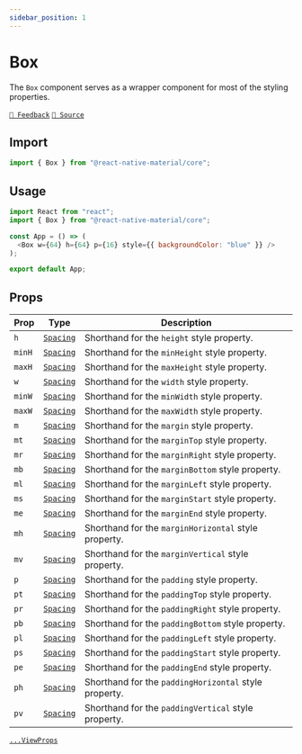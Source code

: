 ```yaml
---
sidebar_position: 1
---
```


# Box

The `Box` component serves as a wrapper component for most of the styling properties.

[`💬 Feedback`](https://github.com/yamankatby/react-native-flex-layout/labels/box)
[`🌱 Source`](https://github.com/yamankatby/react-native-flex-layout/blob/main/src/Box.tsx)

## Import

```js
import { Box } from "@react-native-material/core";
```

## Usage

```js with-preview
import React from "react";
import { Box } from "@react-native-material/core";

const App = () => (
  <Box w={64} h={64} p={16} style={{ backgroundColor: "blue" }} />
);

export default App;
```

## Props

| Prop   | Type                         | Description                                           |
|--------|------------------------------|-------------------------------------------------------|
| `h`    | [`Spacing`](/guides/spacing) | Shorthand for the `height` style property.            |
| `minH` | [`Spacing`](/guides/spacing) | Shorthand for the `minHeight` style property.         |
| `maxH` | [`Spacing`](/guides/spacing) | Shorthand for the `maxHeight` style property.         |
| `w`    | [`Spacing`](/guides/spacing) | Shorthand for the `width` style property.             |
| `minW` | [`Spacing`](/guides/spacing) | Shorthand for the `minWidth` style property.          |
| `maxW` | [`Spacing`](/guides/spacing) | Shorthand for the `maxWidth` style property.          |
| `m`    | [`Spacing`](/guides/spacing) | Shorthand for the `margin` style property.            |
| `mt`   | [`Spacing`](/guides/spacing) | Shorthand for the `marginTop` style property.         |
| `mr`   | [`Spacing`](/guides/spacing) | Shorthand for the `marginRight` style property.       |
| `mb`   | [`Spacing`](/guides/spacing) | Shorthand for the `marginBottom` style property.      |
| `ml`   | [`Spacing`](/guides/spacing) | Shorthand for the `marginLeft` style property.        |
| `ms`   | [`Spacing`](/guides/spacing) | Shorthand for the `marginStart` style property.       |
| `me`   | [`Spacing`](/guides/spacing) | Shorthand for the `marginEnd` style property.         |
| `mh`   | [`Spacing`](/guides/spacing) | Shorthand for the `marginHorizontal` style property.  |
| `mv`   | [`Spacing`](/guides/spacing) | Shorthand for the `marginVertical` style property.    |
| `p`    | [`Spacing`](/guides/spacing) | Shorthand for the `padding` style property.           |
| `pt`   | [`Spacing`](/guides/spacing) | Shorthand for the `paddingTop` style property.        |
| `pr`   | [`Spacing`](/guides/spacing) | Shorthand for the `paddingRight` style property.      |
| `pb`   | [`Spacing`](/guides/spacing) | Shorthand for the `paddingBottom` style property.     |
| `pl`   | [`Spacing`](/guides/spacing) | Shorthand for the `paddingLeft` style property.       |
| `ps`   | [`Spacing`](/guides/spacing) | Shorthand for the `paddingStart` style property.      |
| `pe`   | [`Spacing`](/guides/spacing) | Shorthand for the `paddingEnd` style property.        |
| `ph`   | [`Spacing`](/guides/spacing) | Shorthand for the `paddingHorizontal` style property. |
| `pv`   | [`Spacing`](/guides/spacing) | Shorthand for the `paddingVertical` style property.   |

[`...ViewProps`](https://reactnative.dev/docs/view#props)

